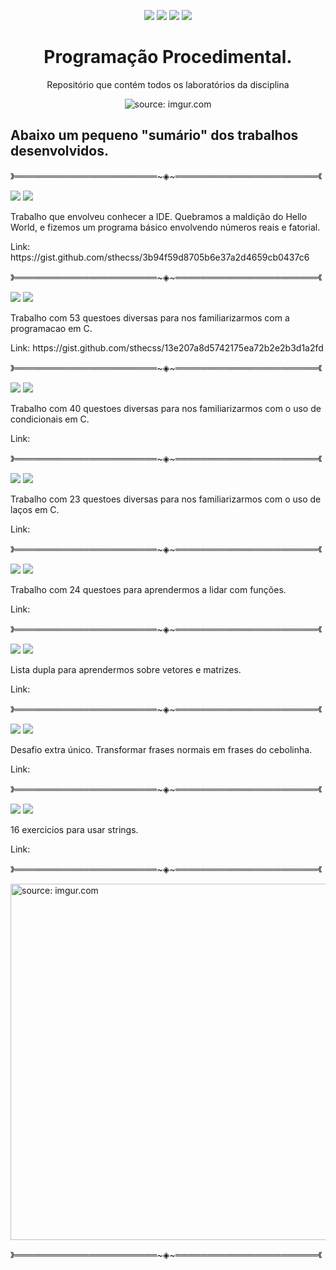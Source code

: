 <p align="center">
<img src="https://img.shields.io/badge/Institui%C3%A7%C3%A3o-UFU-blue"/>
<img src= "https://img.shields.io/badge/Disciplina-PP-critical" />
<img src= "https://img.shields.io/badge/Professor-Claudiney-sucess" />
<img src= "https://img.shields.io/badge/Turma-69-ff69b4" />
</p>

<h1 align="center"> Programação Procedimental. </h1>
<p align="center"> Repositório que contém todos os laboratórios da disciplina </h2>

<p align="center">
<a> <img src="https://i.imgur.com/deTM35X.gif" title="source: imgur.com" /></a>


<h2> Abaixo um pequeno "sumário" dos trabalhos desenvolvidos. </h2>


》═══════════════════════~◈~═══════════════════════《
</p>
<div>
<img src= https://img.shields.io/badge/Lab-01-lightgrey />
<img src= "https://img.shields.io/badge/Dado-07.10.22-informational"/>
  <p> Trabalho que envolveu conhecer a IDE. Quebramos a maldição do Hello World, e fizemos um programa básico envolvendo números reais e fatorial. </p>
  <p> Link: https://gist.github.com/sthecss/3b94f59d8705b6e37a2d4659cb0437c6 </p>
</div>

》═══════════════════════~◈~═══════════════════════《

<div>
<img src= https://img.shields.io/badge/Lab-02-lightgrey />
<img src= "https://img.shields.io/badge/Dado-14.10.22-informational"/>
  <p> Trabalho com 53 questoes diversas para nos familiarizarmos com a programacao em C. </p>
  <p> Link:  https://gist.github.com/sthecss/13e207a8d5742175ea72b2e2b3d1a2fd </p>
</div>

》═══════════════════════~◈~═══════════════════════《

<div>
<img src= https://img.shields.io/badge/Lab-03-lightgrey />
<img src= "https://img.shields.io/badge/Dado-21.10.22-informational"/>
  <p> Trabalho com 40 questoes diversas para nos familiarizarmos com o uso de condicionais em C. </p>
  <p> Link:  </p>
</div>

》═══════════════════════~◈~═══════════════════════《

<div>
<img src= https://img.shields.io/badge/Lab-04-lightgrey />
<img src= "https://img.shields.io/badge/Dado-26.10.22-informational"/>
  <p> Trabalho com 23 questoes diversas para nos familiarizarmos com o uso de laços em C. </p>
  <p> Link:  </p>
</div>

》═══════════════════════~◈~═══════════════════════《

<div>
<img src= https://img.shields.io/badge/Lab-05-lightgrey />
<img src= "https://img.shields.io/badge/Dado-18.11.22-informational"/>
  <p> Trabalho com 24 questoes para aprendermos a lidar com funções. </p>
  <p> Link:  </p>
</div>

》═══════════════════════~◈~═══════════════════════《

<div>
<img src= https://img.shields.io/badge/Lab-06-lightgrey />
<img src= "https://img.shields.io/badge/Dado-25.11.22-informational"/>
  <p> Lista dupla para aprendermos sobre vetores e matrizes. </p>
  <p> Link:  </p>
</div>

》═══════════════════════~◈~═══════════════════════《

<div>
<img src= https://img.shields.io/badge/Lab-Extra!-lightgrey />
<img src= "https://img.shields.io/badge/Dado-02.12.22-informational"/>
  <p> Desafio extra único. Transformar frases normais em frases do cebolinha. </p>
  <p> Link: </p>
</div>

》═══════════════════════~◈~═══════════════════════《

<div>
<img src= https://img.shields.io/badge/Lab-07-lightgrey />
<img src= "https://img.shields.io/badge/Dado-01.12.22-informational"/>
  <p> 16 exercicios para usar strings. </p>
  <p> Link:  </p>
</div>

》═══════════════════════~◈~═══════════════════════《



<a href="https://imgur.com/05qSkrd"><img src="https://i.imgur.com/05qSkrd.gif" title="source: imgur.com" width=570 /></a>

》═══════════════════════~◈~═══════════════════════《

